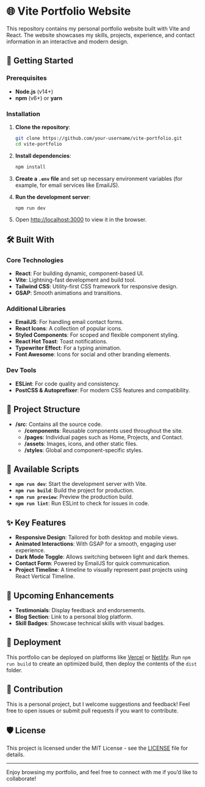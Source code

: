 # 🌐 Vite Portfolio Website

This repository contains my personal portfolio website built with Vite and React. The website showcases my skills, projects, experience, and contact information in an interactive and modern design.

## 🚀 Getting Started

### Prerequisites

- **Node.js** (v14+)
- **npm** (v6+) or **yarn**

### Installation

1. **Clone the repository**:

   ```bash
   git clone https://github.com/your-username/vite-portfolio.git
   cd vite-portfolio
   ```

2. **Install dependencies**:

   ```bash
   npm install
   ```

3. **Create a `.env` file** and set up necessary environment variables (for example, for email services like EmailJS).

4. **Run the development server**:

   ```bash
   npm run dev
   ```

5. Open [http://localhost:3000](http://localhost:3000) to view it in the browser.

## 🛠️ Built With

### Core Technologies

- **React**: For building dynamic, component-based UI.
- **Vite**: Lightning-fast development and build tool.
- **Tailwind CSS**: Utility-first CSS framework for responsive design.
- **GSAP**: Smooth animations and transitions.

### Additional Libraries

- **EmailJS**: For handling email contact forms.
- **React Icons**: A collection of popular icons.
- **Styled Components**: For scoped and flexible component styling.
- **React Hot Toast**: Toast notifications.
- **Typewriter Effect**: For a typing animation.
- **Font Awesome**: Icons for social and other branding elements.

### Dev Tools

- **ESLint**: For code quality and consistency.
- **PostCSS & Autoprefixer**: For modern CSS features and compatibility.

## 📂 Project Structure

- **/src**: Contains all the source code.
  - **/components**: Reusable components used throughout the site.
  - **/pages**: Individual pages such as Home, Projects, and Contact.
  - **/assets**: Images, icons, and other static files.
  - **/styles**: Global and component-specific styles.

## 📜 Available Scripts

- **`npm run dev`**: Start the development server with Vite.
- **`npm run build`**: Build the project for production.
- **`npm run preview`**: Preview the production build.
- **`npm run lint`**: Run ESLint to check for issues in code.

## ✨ Key Features

- **Responsive Design**: Tailored for both desktop and mobile views.
- **Animated Interactions**: With GSAP for a smooth, engaging user experience.
- **Dark Mode Toggle**: Allows switching between light and dark themes.
- **Contact Form**: Powered by EmailJS for quick communication.
- **Project Timeline**: A timeline to visually represent past projects using React Vertical Timeline.

## 🌱 Upcoming Enhancements

- **Testimonials**: Display feedback and endorsements.
- **Blog Section**: Link to a personal blog platform.
- **Skill Badges**: Showcase technical skills with visual badges.

## 📌 Deployment

This portfolio can be deployed on platforms like [Vercel](https://vercel.com/) or [Netlify](https://www.netlify.com/). Run `npm run build` to create an optimized build, then deploy the contents of the `dist` folder.

## 🤝 Contribution

This is a personal project, but I welcome suggestions and feedback! Feel free to open issues or submit pull requests if you want to contribute.

## 🛡️ License

This project is licensed under the MIT License - see the [LICENSE](LICENSE) file for details.

---

Enjoy browsing my portfolio, and feel free to connect with me if you’d like to collaborate!
